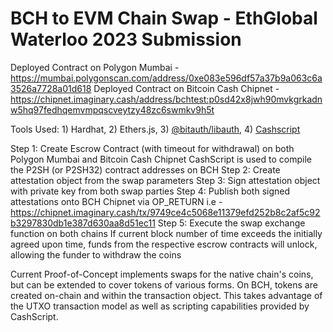 # BCH to EVM Chain Swap - EthGlobal Waterloo 2023 Submission

Deployed Contract on Polygon Mumbai - https://mumbai.polygonscan.com/address/0xe083e596df57a37b9a063c6a3526a7728a01d618
Deployed Contract on Bitcoin Cash Chipnet - https://chipnet.imaginary.cash/address/bchtest:p0sd42x8jwh90mvkgrkadnw5hq97fedhqemvmpqscveytzy48zc6swmkv9h5t

Tools Used: 1) Hardhat, 2) Ethers.js, 3) [@bitauth/libauth](https://libauth.org/), 4) [Cashscript](https://cashscript.org/docs/language/contracts)

Step 1: Create Escrow Contract (with timeout for withdrawal) on both Polygon Mumbai and Bitcoin Cash Chipnet
      CashScript is used to compile the P2SH (or P2SH32) contract addresses on BCH
Step 2: Create attestation object from the swap parameters
Step 3: Sign attestation object with private key from both swap parties
Step 4: Publish both signed attestations onto BCH Chipnet via OP_RETURN
      i.e - https://chipnet.imaginary.cash/tx/9749ce4c5068e11379efd252b8c2af5c92b3297830db1e387d630aa8d51ec11
Step 5: Execute the swap exchange function on both chains
      If current block number of time exceeds the initially agreed upon time, funds from the respective escrow contracts will unlock, allowing the funder to withdraw the coins

Current Proof-of-Concept implements swaps for the native chain's coins, but can be extended to cover tokens of various forms. On BCH, tokens are created on-chain and within the transaction object. This takes advantage of the UTXO transaction model as well as scripting capabilities provided by CashScript.
